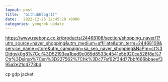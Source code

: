 ```yaml
---
layout: post
title:  "GithubBlog(1)"
date:   2022-12-26 12:45:29 +0900
categories: yongrok update
---
```



 https://www.reebonz.co.kr/products/24468108/section/shopping_naver/1?utm_source=naver_shopping&utm_medium=affiliate&utm_term=24468108&service_name=store&utm_campaign=sa_seo_naver_shopping&NaPm=ct%3Dldgvk0g8%7Cci%3D52193ea1bed9c069d8533c4541e5b920ca528f8e%7Ctr%3Dslrsp%7Csn%3D227562%7Chk%3Dc77ef92f34d77bbf666bbaeef395a2e21c4773bd

 cp gdp jacket
